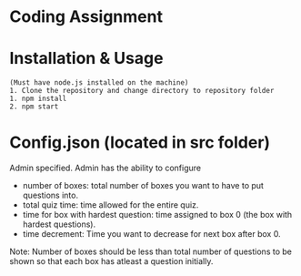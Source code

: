 # Coding Assignment

# Installation & Usage

    (Must have node.js installed on the machine)
    1. Clone the repository and change directory to repository folder
    1. npm install
    2. npm start

# Config.json (located in src folder)

Admin specified. Admin has the ability to configure

- number of boxes: total number of boxes you want to have to put questions into.
- total quiz time: time allowed for the entire quiz.
- time for box with hardest question: time assigned to box 0 (the box with hardest questions).
- time decrement: Time you want to decrease for next box after box 0.

Note: Number of boxes should be less than total number of questions to be shown so that each
box has atleast a question initially.

